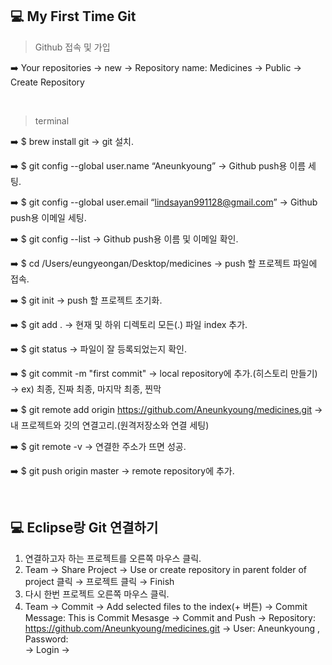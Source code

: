 ## 💻 My First Time Git

> Github 접속 및 가입

➡️ Your repositories → new → Repository name: Medicines → Public → Create Repository

<br>

> terminal

➡️ $ brew install git → git 설치.

➡️ $ git config --global user.name “Aneunkyoung” → Github push용 이름 세팅.

➡️ $ git config --global user.email “lindsayan991128@gmail.com” → Github push용 이메일 세팅.

➡️ $ git config --list → Github push용 이름 및 이메일 확인.

➡️ $ cd /Users/eungyeongan/Desktop/medicines → push 할 프로젝트 파일에 접속.

➡️ $ git init → push 할 프로젝트 초기화.

➡️ $ git add . → 현재 및 하위 디렉토리 모든(.) 파일 index 추가.

➡️ $ git status → 파일이 잘 등록되었는지 확인.

➡️ $ git commit -m "first commit" → local repository에 추가.(히스토리 만들기) → ex) 최종, 진짜 최종, 마지막 최종, 찐막

➡️ $ git remote add origin https://github.com/Aneunkyoung/medicines.git → 내 프로젝트와 깃의 연결고리.(원격저장소와 연결 세팅)

➡️ $ git remote -v → 연결한 주소가 뜨면 성공.

➡️ $ git push origin master → remote repository에 추가.

<br>

## 💻 Eclipse랑 Git 연결하기

1. 연결하고자 하는 프로젝트를 오른쪽 마우스 클릭.
2. Team → Share Project → Use or create repository in parent folder of project 클릭 → 프로젝트 클릭 → Finish
3. 다시 한번 프로젝트 오른쪽 마우스 클릭.
4. Team → Commit → Add selected files to the index(+ 버튼) → Commit Message: This is Commit Mesasge → Commit and Push
→ Repository: https://github.com/Aneunkyoung/medicines.git → User: Aneunkyoung , Password:  
→ Login → 
